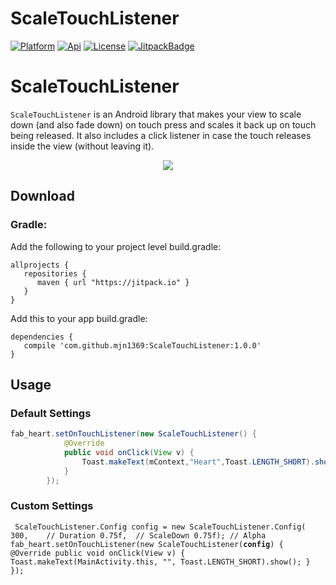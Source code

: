 [ProjectGithubUrl]:     https://github.com/mjn1369/ScaleTouchListener
[PlatformBadge]:  https://img.shields.io/badge/Platform-Android-blue.svg
[ApiBadge]:       https://img.shields.io/badge/API-11%2B-blue.svg
[ProjectLicenceUrl]:    http://www.apache.org/licenses/LICENSE-2.0
[LicenseBadge]:   https://img.shields.io/badge/License-Apache_v2.0-blue.svg
[JitpackBadge]:   https://jitpack.io/v/mjn1369/ScaleTouchListener.svg
[JitpackUrl]:    https://jitpack.io/#mjn1369/ScaleTouchListener
# ScaleTouchListener
[![Platform][PlatformBadge]][ProjectGithubUrl]
[![Api][ApiBadge]][ProjectGithubUrl]
[![License][LicenseBadge]][ProjectLicenceUrl]
[![JitpackBadge]][JitpackUrl]

# ScaleTouchListener
```ScaleTouchListener``` is an Android library that makes your view to scale down (and also fade down) on touch press and scales it back up on touch being released. It also includes a click listener in case the touch releases inside the view (without leaving it).

<div align="center">
<img src="https://raw.githubusercontent.com/mjn1369/ScaleTouchListener/master/Screenshot/screenshot.gif"/>
</div>

## Download
### Gradle:
Add the following to your project level build.gradle:

```
allprojects {
   repositories {
      maven { url "https://jitpack.io" }
   }
}
```

Add this to your app build.gradle:

```
dependencies {
   compile 'com.github.mjn1369:ScaleTouchListener:1.0.0'
}
```

## Usage
### Default Settings
```java
fab_heart.setOnTouchListener(new ScaleTouchListener() {
            @Override
            public void onClick(View v) {
                Toast.makeText(mContext,"Heart",Toast.LENGTH_SHORT).show();
            }
        });
```
### Custom Settings
`
ScaleTouchListener.Config config = new ScaleTouchListener.Config(
                        300,    // Duration
                        0.75f,  // ScaleDown
                        0.75f); // Alpha
fab_heart.setOnTouchListener(new ScaleTouchListener(`**`config`**`) {
            @Override
            public void onClick(View v) {
                Toast.makeText(MainActivity.this, "", Toast.LENGTH_SHORT).show();
            }
        });
`
